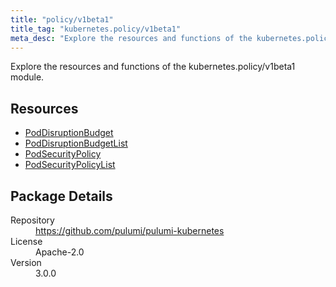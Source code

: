 ```yaml
---
title: "policy/v1beta1"
title_tag: "kubernetes.policy/v1beta1"
meta_desc: "Explore the resources and functions of the kubernetes.policy/v1beta1 module."
---
```


<!-- WARNING: this file was generated by Pulumi Docs Generator. -->
<!-- Do not edit by hand unless you're certain you know what you are doing! -->

Explore the resources and functions of the kubernetes.policy/v1beta1 module.

<h2 id="resources">Resources</h2>
<ul class="api">
    <li><a href="poddisruptionbudget" title="PodDisruptionBudget"><span class="symbol resource"></span>PodDisruptionBudget</a></li>
    <li><a href="poddisruptionbudgetlist" title="PodDisruptionBudgetList"><span class="symbol resource"></span>PodDisruptionBudgetList</a></li>
    <li><a href="podsecuritypolicy" title="PodSecurityPolicy"><span class="symbol resource"></span>PodSecurityPolicy</a></li>
    <li><a href="podsecuritypolicylist" title="PodSecurityPolicyList"><span class="symbol resource"></span>PodSecurityPolicyList</a></li>
</ul>

<h2 id="package-details">Package Details</h2>
<dl class="package-details">
	<dt>Repository</dt>
	<dd><a href="https://github.com/pulumi/pulumi-kubernetes">https://github.com/pulumi/pulumi-kubernetes</a></dd>
	<dt>License</dt>
	<dd>Apache-2.0</dd>
	<dt>Version</dt>
	<dd>3.0.0</dd>
</dl>

